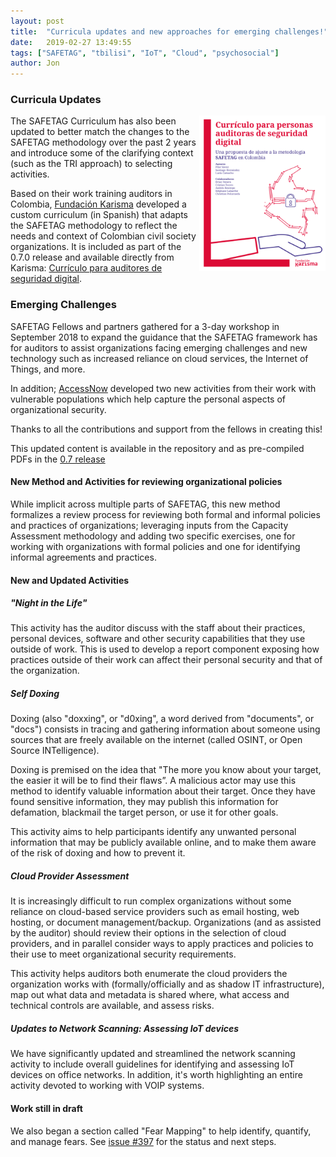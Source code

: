 ```yaml
---
layout: post
title:  "Curricula updates and new approaches for emerging challenges!"
date:   2019-02-27 13:49:55
tags: ["SAFETAG", "tbilisi", "IoT", "Cloud", "psychosocial"]
author: Jon
---
```


### Curricula Updates
<a href="https://karisma.org.co/nueva-guia-para-auditorias-en-seguridad-digital"><img src="/img/blog/karisma-curriculo.png" alt="Karisma's  SAFETAG Curriculum" align="right" style="float: right; width: 40%;"/></a>

The SAFETAG Curriculum has also been updated to better match the changes to the SAFETAG methodology over the past 2 years and introduce some of the clarifying context (such as the TRI approach) to selecting activities.

Based on their work training auditors in Colombia, [Fundación Karisma](https://karisma.org.co) developed a custom curriculum (in Spanish) that adapts the SAFETAG methodology to reflect the needs and context of Colombian civil society organizations. It is included as part of the 0.7.0 release and available directly from Karisma: [Currículo para auditores de seguridad digital](https://karisma.org.co/nueva-guia-para-auditorias-en-seguridad-digital).

### Emerging Challenges

SAFETAG Fellows and partners gathered for a 3-day workshop in September 2018 to expand the guidance that the SAFETAG framework has for auditors to assist organizations facing emerging challenges and new technology such as increased reliance on cloud services, the Internet of Things, and more.

In addition; [AccessNow](https://accessnow.org) developed two new activities from their work with vulnerable populations which help capture the personal aspects of organizational security.

Thanks to all the contributions and support from the fellows in creating this!

This updated content is available in the repository and as pre-compiled PDFs in the [0.7 release](https://github.com/SAFETAG/SAFETAG/releases/tag/0.7.0)

#### New Method and Activities for reviewing organizational policies

While implicit across multiple parts of SAFETAG, this new method formalizes a review process for reviewing both formal and informal policies and practices of organizations; leveraging inputs from the Capacity Assessment methodology and adding two specific exercises, one for working with organizations with formal policies and one for identifying informal agreements and practices.

#### New and Updated Activities

##### "Night in the Life"

This activity has the auditor discuss with the staff about their practices, personal devices, software and other security capabilities that they use outside of work. This is used to develop a report component exposing how practices outside of their work can affect their personal security and that of the organization.

##### Self Doxing

Doxing (also "doxxing", or "d0xing", a word derived from "documents", or "docs") consists in tracing and gathering information about someone using sources that are freely available on the internet (called OSINT, or Open Source INTelligence).

Doxing is premised on the idea that "The more you know about your target, the easier it will be to find their flaws”. A malicious actor may use this method to identify valuable information about their target. Once they have found sensitive information, they may publish this information for defamation, blackmail the target person, or use it for other goals.

This activity aims to help participants identify any unwanted personal information that may be publicly available online, and to make them aware of the risk of doxing and how to prevent it.

##### Cloud Provider Assessment

It is increasingly difficult to run complex organizations without some reliance on cloud-based service providers such as email hosting, web hosting, or document management/backup. Organizations (and as assisted by the auditor) should review their options in the selection of cloud providers, and in parallel consider ways to apply practices and policies to their use to meet organizational security requirements.

This activity helps auditors both enumerate the cloud providers the organization works with (formally/officially and as shadow IT infrastructure), map out what data and metadata is shared where, what access and technical controls are available, and assess risks.

##### Updates to Network Scanning: Assessing IoT devices

We have significantly updated and streamlined the network scanning activity to include overall guidelines for identifying and assessing IoT devices on office networks. In addition, it's worth highlighting an entire activity devoted to working with VOIP systems.

#### Work still in draft

We also began a section called "Fear Mapping" to help identify, quantify, and manage fears. See [issue #397](https://github.com/SAFETAG/SAFETAG/issues/397) for the status and next steps.
